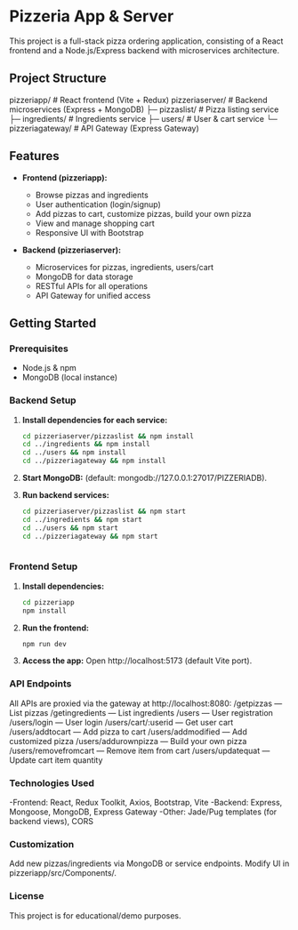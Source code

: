 # Pizzeria App & Server

This project is a full-stack pizza ordering application, consisting of a React frontend and a Node.js/Express backend with microservices architecture.

## Project Structure
pizzeriapp/ # React frontend (Vite + Redux)
pizzeriaserver/ # Backend microservices (Express + MongoDB)
├─ pizzaslist/ # Pizza listing service
├─ ingredients/ # Ingredients service
├─ users/ # User & cart service
└─ pizzeriagateway/ # API Gateway (Express Gateway)

## Features

- **Frontend (pizzeriapp):**
  - Browse pizzas and ingredients
  - User authentication (login/signup)
  - Add pizzas to cart, customize pizzas, build your own pizza
  - View and manage shopping cart
  - Responsive UI with Bootstrap

- **Backend (pizzeriaserver):**
  - Microservices for pizzas, ingredients, users/cart
  - MongoDB for data storage
  - RESTful APIs for all operations
  - API Gateway for unified access

## Getting Started

### Prerequisites

- Node.js & npm
- MongoDB (local instance)

### Backend Setup

1. **Install dependencies for each service:**
   ```sh
   cd pizzeriaserver/pizzaslist && npm install
   cd ../ingredients && npm install
   cd ../users && npm install
   cd ../pizzeriagateway && npm install 

2. **Start MongoDB:**
(default: mongodb://127.0.0.1:27017/PIZZERIADB).

3. **Run backend services:**
    ```sh
    cd pizzeriaserver/pizzaslist && npm start
    cd ../ingredients && npm start
    cd ../users && npm start
    cd ../pizzeriagateway && npm start



### Frontend Setup

1. **Install dependencies:**
    ```sh
    cd pizzeriapp
    npm install

2. **Run the frontend:**
    ```sh
    npm run dev

3. **Access the app:**
Open http://localhost:5173 (default Vite port).

### API Endpoints
All APIs are proxied via the gateway at http://localhost:8080:
  /getpizzas — List pizzas
  /getingredients — List ingredients
  /users — User registration
  /users/login — User login
  /users/cart/:userid — Get user cart
  /users/addtocart — Add pizza to cart
  /users/addmodified — Add customized pizza
  /users/addurownpizza — Build your own pizza
  /users/removefromcart — Remove item from cart
  /users/updatequat — Update cart item quantity

### Technologies Used
-Frontend: React, Redux Toolkit, Axios, Bootstrap, Vite
-Backend: Express, Mongoose, MongoDB, Express Gateway
-Other: Jade/Pug templates (for backend views), CORS

### Customization
Add new pizzas/ingredients via MongoDB or service endpoints.
Modify UI in pizzeriapp/src/Components/.

### License
This project is for educational/demo purposes.
